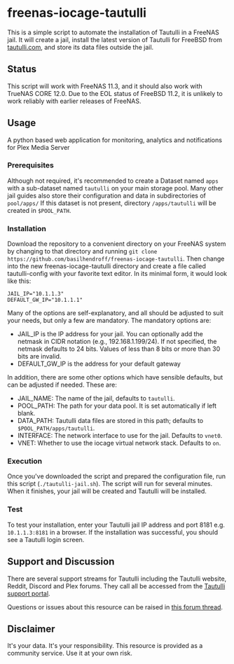 # freenas-iocage-tautulli
This is a simple script to automate the installation of Tautulli in a FreeNAS jail. It will create a jail, install the latest version of Tautulli for FreeBSD from [tautulli.com](https://www.tautulli.com), and store its data files outside the jail.  

## Status
This script will work with FreeNAS 11.3, and it should also work with TrueNAS CORE 12.0. Due to the EOL status of FreeBSD 11.2, it is unlikely to work reliably with earlier releases of FreeNAS.

## Usage
A python based web application for monitoring, analytics and notifications for Plex Media Server

### Prerequisites

Although not required, it's recommended to create a Dataset named `apps` with a sub-dataset named `tautulli` on your main storage pool.  Many other jail guides also store their configuration and data in subdirectories of `pool/apps/` If this dataset is not present, directory `/apps/tautulli` will be created in `$POOL_PATH`.

### Installation

Download the repository to a convenient directory on your FreeNAS system by changing to that directory and running `git clone https://github.com/basilhendroff/freenas-iocage-tautulli`. Then change into the new freenas-iocage-tautulli directory and create a file called tautulli-config with your favorite text editor. In its minimal form, it would look like this:

```
JAIL_IP="10.1.1.3"
DEFAULT_GW_IP="10.1.1.1"
```

Many of the options are self-explanatory, and all should be adjusted to suit your needs, but only a few are mandatory. The mandatory options are:

- JAIL_IP is the IP address for your jail. You can optionally add the netmask in CIDR notation (e.g., 192.168.1.199/24). If not specified, the netmask defaults to 24 bits. Values of less than 8 bits or more than 30 bits are invalid.
- DEFAULT_GW_IP is the address for your default gateway

In addition, there are some other options which have sensible defaults, but can be adjusted if needed. These are:

- JAIL_NAME: The name of the jail, defaults to `tautulli`.
- POOL_PATH: The path for your data pool. It is set automatically if left blank.
- DATA_PATH: Tautulli data files are stored in this path; defaults to `$POOL_PATH/apps/tautulli`.
- INTERFACE: The network interface to use for the jail. Defaults to `vnet0`.
- VNET: Whether to use the iocage virtual network stack. Defaults to `on`.

### Execution

Once you've downloaded the script and prepared the configuration file, run this script (`./tautulli-jail.sh`). The script will run for several minutes. When it finishes, your jail will be created and Tautulli will be installed.

### Test

To test your installation, enter your Tautulli jail IP address and port 8181 e.g. `10.1.1.3:8181` in a browser. If the installation was successful, you should see a Tautulli login screen.

## Support and Discussion

There are several support streams for Tautulli including the Tautulli website, Reddit, Discord and Plex forums. They call all be accessed from the [Tautulli support portal](https://tautulli.com/#support).

Questions or issues about this resource can be raised in [this forum thread](https://www.ixsystems.com/community/threads/scripted-tautulli-installation.87434/).  

## Disclaimer
It's your data. It's your responsibility. This resource is provided as a community service. Use it at your own risk.


